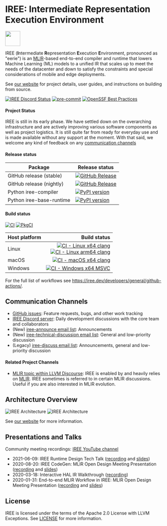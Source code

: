 # IREE: Intermediate Representation Execution Environment

<p><img src="docs/website/docs/assets/images/IREE_Logo_Icon_Color.svg" width="48px"></p>

IREE (**I**ntermediate **R**epresentation **E**xecution **E**nvironment,
pronounced as "eerie") is an [MLIR](https://mlir.llvm.org/)-based end-to-end
compiler and runtime that lowers Machine Learning (ML) models to a unified IR
that scales up to meet the needs of the datacenter and down to satisfy the
constraints and special considerations of mobile and edge deployments.

See [our website](https://iree.dev/) for project details, user
guides, and instructions on building from source.

[![IREE Discord Status](https://discordapp.com/api/guilds/689900678990135345/widget.png?style=shield)]([https://discord.gg/wEWh6Z9nMU](https://discord.gg/wEWh6Z9nMU))
[![pre-commit](https://img.shields.io/badge/pre--commit-enabled-brightgreen?logo=pre-commit)](https://github.com/pre-commit/pre-commit)
[![OpenSSF Best Practices](https://www.bestpractices.dev/projects/8738/badge)](https://www.bestpractices.dev/projects/8738)

#### Project Status

IREE is still in its early phase. We have settled down on the overarching
infrastructure and are actively improving various software components as well as
project logistics. It is still quite far from ready for everyday use and is made
available without any support at the moment. With that said, we welcome any kind
of feedback on any [communication channels](#communication-channels)

#### Release status

| Package | Release status |
| -- | -- |
GitHub release (stable) | [![GitHub Release](https://img.shields.io/github/v/release/iree-org/iree)](https://github.com/iree-org/iree/releases/latest)
GitHub release (nightly) | [![GitHub Release](https://img.shields.io/github/v/release/iree-org/iree?include_prereleases)](https://github.com/iree-org/iree/releases)
Python iree-compiler | [![PyPI version](https://badge.fury.io/py/iree-compiler.svg)](https://badge.fury.io/py/iree-compiler)
Python iree-base-runtime | [![PyPI version](https://badge.fury.io/py/iree-base-runtime.svg)](https://badge.fury.io/py/iree-base-runtime)

#### Build status

[![CI](https://github.com/iree-org/iree/actions/workflows/ci.yml/badge.svg?query=branch%3Amain+event%3Apush)](https://github.com/iree-org/iree/actions/workflows/ci.yml?query=branch%3Amain+event%3Apush)
[![PkgCI](https://github.com/iree-org/iree/actions/workflows/pkgci.yml/badge.svg?query=branch%3Amain+event%3Apush)](https://github.com/iree-org/iree/actions/workflows/pkgci.yml?query=branch%3Amain+event%3Apush)

| Host platform | Build status |
| -- | --: |
Linux | [![CI - Linux x64 clang](https://github.com/iree-org/iree/actions/workflows/ci_linux_x64_clang.yml/badge.svg?query=branch%3Amain+event%3Apush)](https://github.com/iree-org/iree/actions/workflows/ci_linux_x64_clang.yml?query=branch%3Amain+event%3Apush)<br>[![CI - Linux arm64 clang](https://github.com/iree-org/iree/actions/workflows/ci_linux_arm64_clang.yml/badge.svg?query=branch%3Amain+event%3Aschedule)](https://github.com/iree-org/iree/actions/workflows/ci_linux_arm64_clang.yml?query=branch%3Amain+event%3Aschedule)
macOS | [![CI - macOS x64 clang](https://github.com/iree-org/iree/actions/workflows/ci_macos_x64_clang.yml/badge.svg?query=branch%3Amain+event%3Aschedule)](https://github.com/iree-org/iree/actions/workflows/ci_macos_x64_clang.yml?query=branch%3Amain+event%3Aschedule)
Windows | [![CI - Windows x64 MSVC](https://github.com/iree-org/iree/actions/workflows/ci_windows_x64_msvc.yml/badge.svg?query=branch%3Amain+event%3Aschedule)](https://github.com/iree-org/iree/actions/workflows/ci_windows_x64_msvc.yml?query=branch%3Amain+event%3Aschedule)

For the full list of workflows see
https://iree.dev/developers/general/github-actions/.

## Communication Channels

*   [GitHub issues](https://github.com/iree-org/iree/issues): Feature requests,
    bugs, and other work tracking
*   [IREE Discord server](https://discord.gg/wEWh6Z9nMU): Daily development
    discussions with the core team and collaborators
*   (New) [iree-announce email list](https://lists.lfaidata.foundation/g/iree-announce):
    Announcements
*   (New) [iree-technical-discussion email list](https://lists.lfaidata.foundation/g/iree-technical-discussion):
    General and low-priority discussion
*   (Legacy) [iree-discuss email list](https://groups.google.com/forum/#!forum/iree-discuss):
    Announcements, general and low-priority discussion

#### Related Project Channels

*   [MLIR topic within LLVM Discourse](https://llvm.discourse.group/c/llvm-project/mlir/31):
    IREE is enabled by and heavily relies on [MLIR](https://mlir.llvm.org). IREE
    sometimes is referred to in certain MLIR discussions. Useful if you are also
    interested in MLIR evolution.

## Architecture Overview

<!-- TODO(scotttodd): switch to <picture> once better supported? https://github.blog/changelog/2022-05-19-specify-theme-context-for-images-in-markdown-beta/ -->
![IREE Architecture](docs/website/docs/assets/images/iree_architecture_dark.svg#gh-dark-mode-only)
![IREE Architecture](docs/website/docs/assets/images/iree_architecture.svg#gh-light-mode-only)

See [our website](https://iree.dev/) for more information.

## Presentations and Talks

Community meeting recordings: [IREE YouTube channel](https://www.youtube.com/@iree4356)

*   2021-06-09: IREE Runtime Design Tech Talk ([recording](https://drive.google.com/file/d/1p0DcysaIg8rC7ErKYEgutQkOJGPFCU3s/view) and [slides](https://drive.google.com/file/d/1ikgOdZxnMz1ExqwrAiuTY9exbe3yMWbB/view?usp=sharing))
*   2020-08-20: IREE CodeGen: MLIR Open Design Meeting Presentation
    ([recording](https://drive.google.com/file/d/1325zKXnNIXGw3cdWrDWJ1-bp952wvC6W/view?usp=sharing)
    and
    [slides](https://docs.google.com/presentation/d/1NetHjKAOYg49KixY5tELqFp6Zr2v8_ujGzWZ_3xvqC8/edit))
*   2020-03-18: Interactive HAL IR Walkthrough
    ([recording](https://drive.google.com/file/d/1_sWDgAPDfrGQZdxAapSA90AD1jVfhp-f/view?usp=sharing))
*   2020-01-31: End-to-end MLIR Workflow in IREE: MLIR Open Design Meeting Presentation
    ([recording](https://drive.google.com/open?id=1os9FaPodPI59uj7JJI3aXnTzkuttuVkR)
    and
    [slides](https://drive.google.com/open?id=1RCQ4ZPQFK9cVgu3IH1e5xbrBcqy7d_cEZ578j84OvYI))

## License

IREE is licensed under the terms of the Apache 2.0 License with LLVM Exceptions.
See [LICENSE](LICENSE) for more information.
